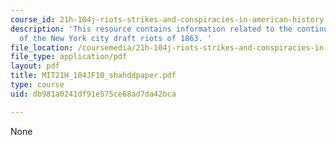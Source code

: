 ```yaml
---
course_id: 21h-104j-riots-strikes-and-conspiracies-in-american-history-fall-2010
description: 'This resource contains information related to the continued violence
  of the New York city draft riots of 1863. '
file_location: /coursemedia/21h-104j-riots-strikes-and-conspiracies-in-american-history-fall-2010/db981a0241df91e575ce68ad7da42bca_MIT21H_104JF10_shahddpaper.pdf
file_type: application/pdf
layout: pdf
title: MIT21H_104JF10_shahddpaper.pdf
type: course
uid: db981a0241df91e575ce68ad7da42bca

---
```

None